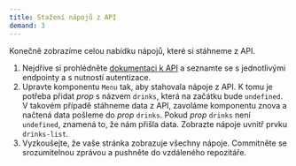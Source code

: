 ```yaml
---
title: Stažení nápojů z API
demand: 3
---
```


Konečně zobrazíme celou nabídku nápojů, které si stáhneme z API.

1. Nejdříve si prohlédněte [dokumentaci k API](https://cafelora.kodim.app/apidoc/) a seznamte se s jednotlivými endpointy a s nutností autentizace.
1. Upravte komponentu `Menu` tak, aby stahovala nápoje z API. K tomu je potřeba přidat _prop_ s názvem `drinks`, která na začátku bude `undefined`. V takovém případě stáhneme data z API, zavoláme komponentu znova a načtená data pošleme do _prop_ `drinks`. Pokud _prop_ `drinks` není `undefined`, znamená to, že nám přišla data. Zobrazte nápoje uvnitř prvku `drinks-list`.
1. Vyzkoušejte, že vaše stránka zobrazuje všechny nápoje. Commitněte se srozumitelnou zprávou a pushněte do vzdáleného repozitáře.
